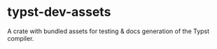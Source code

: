 # typst-dev-assets
A crate with bundled assets for testing & docs generation of the Typst compiler.
